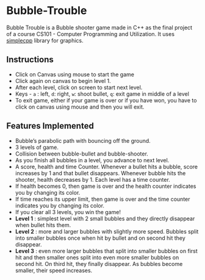 # Bubble-Trouble
Bubble Trouble is a Bubble shooter game made in C++ as the final project of a course CS101 - Computer Programming and Utilization. It uses [simplecpp](https://www.cse.iitb.ac.in/~ranade/simplecpp/) library for graphics. 

## Instructions
* Click on Canvas using mouse to start the game
* Click again on canvas to begin level 1.
* After each level, click on screen to start next level.
* Keys - `a` : left, `d`: right, `w`: shoot bullet, `q`: exit game in middle of a level
* To exit game, either if your game is over or if you have won, you have to click on canvas using mouse and then you will exit.
## Features Implemented
* Bubble’s parabolic path with bouncing off the ground.
* 3 levels of game.
* Collision between bubble-bullet and bubble-shooter.
* As you finish all bubbles in a level, you advance to next level.
* A score, health and time Counter. Whenever a bullet hits a bubble, score increases by 1 and that bullet disappears. Whenever bubble hits the shooter, health decreases by 1. Each level has a time counter.
* If health becomes 0, then game is over and the health counter indicates you by changing its color.
* If time reaches its upper limit, then game is over and the time counter indicates you by changing its color.
* If you clear all 3 levels, you win the game!
* **Level 1** : simplest level with 2 small bubbles and they directly disappear when bullet hits them.
* **Level 2** : more and larger bubbles with slightly more speed. Bubbles split into smaller bubbles once when hit by bullet and on second hit they disappear.
* **Level 3** : even more larger bubbles that split into smaller bubbles on first hit and then smaller ones split into even more smaller bubbles on second hit. On third hit, they finally disappear. As bubbles become smaller, their speed increases.

